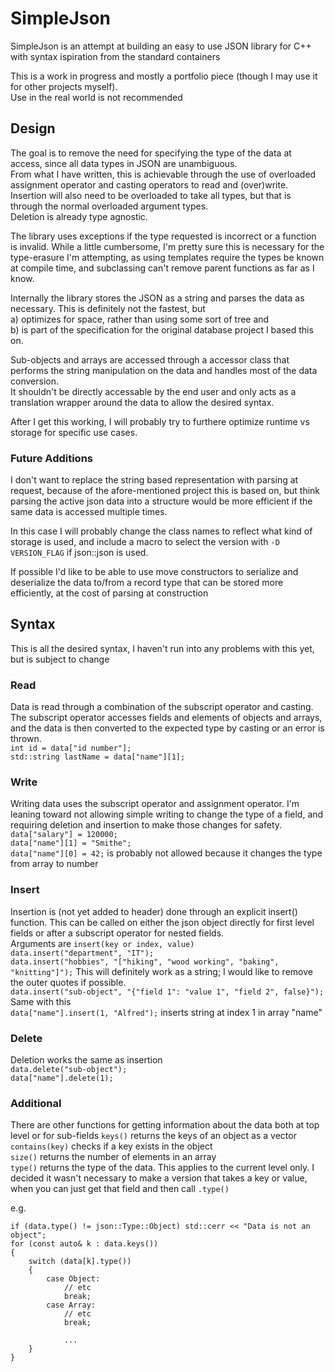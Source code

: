 # SimpleJson

SimpleJson is an attempt at building an easy to use JSON library for C++ with syntax ispiration from the standard containers

This is a work in progress and mostly a portfolio piece (though I may use it for other projects myself).  
Use in the real world is not recommended

## Design

The goal is to remove the need for specifying the type of the data at access, since all data types in JSON are unambiguous.  
From what I have written, this is achievable through the use of overloaded assignment operator and casting operators to read and (over)write.  
Insertion will also need to be overloaded to take all types, but that is through the normal overloaded argument types.  
Deletion is already type agnostic.  

The library uses exceptions if the type requested is incorrect or a function is invalid. While a little cumbersome, I'm pretty sure this is necessary for the type-erasure I'm attempting, as using templates require the types be known at compile time, and subclassing can't remove parent functions as far as I know.  

Internally the library stores the JSON as a string and parses the data as necessary. This is definitely not the fastest, but  
a) optimizes for space, rather than using some sort of tree and  
b) is part of the specification for the original database project I based this on.

Sub-objects and arrays are accessed through a accessor class that performs the string manipulation on the data and handles most of the data conversion.  
It shouldn't be directly accessable by the end user and only acts as a translation wrapper around the data to allow the desired syntax.

After I get this working, I will probably try to furthere optimize runtime vs storage for specific use cases.

### Future Additions
I don't want to replace the string based representation with parsing at request, because of the afore-mentioned project this is based on, but think parsing the active json data into a structure would be more efficient if the same data is accessed multiple times.

In this case I will probably change the class names to reflect what kind of storage is used, and include a macro to select the version with `-D VERSION_FLAG` if json::json is used.

If possible I'd like to be able to use move constructors to serialize and deserialize the data to/from a record type that can be stored more efficiently, at the cost of parsing at construction

## Syntax

This is all the desired syntax, I haven't run into any problems with this yet, but is subject to change

### Read

Data is read through a combination of the subscript operator and casting. The subscript operator accesses fields and elements of objects and arrays, and the data is then converted to the expected type by casting or an error is thrown.  
`int id = data["id number"];`  
`std::string lastName = data["name"][1];`  

### Write

Writing data uses the subscript operator and assignment operator. I'm leaning toward not allowing simple writing to change the type of a field, and requiring deletion and insertion to make those changes for safety.  
`data["salary"] = 120000;`  
`data["name"][1] = "Smithe";`  
`data["name"][0] = 42;` is probably not allowed because it changes the type from array to number  

### Insert

Insertion is (not yet added to header) done through an explicit insert() function. This can be called on either the json object directly for first level fields or after a subscript operator for nested fields.  
Arguments are `insert(key or index, value)`  
`data.insert("department", "IT");`  
`data.insert("hobbies", "["hiking", "wood working", "baking", "knitting"]");` This will definitely work as a string; I would like to remove the outer quotes if possible.  
`data.insert("sub-object", "{"field 1": "value 1", "field 2", false}");` Same with this  
`data["name"].insert(1, "Alfred");` inserts string at index 1 in array "name"  

### Delete

Deletion works the same as insertion  
`data.delete("sub-object");`  
`data["name"].delete(1);`

### Additional

There are other functions for getting information about the data both at top level or for sub-fields
`keys()` returns the keys of an object as a vector  
`contains(key)` checks if a key exists in the object  
`size()` returns the number of elements in an array  
`type()` returns the type of the data. This applies to the current level only. I decided it wasn't necessary to make a version that takes a key or value, when you can just get that field and then call `.type()`  

e.g.
```
if (data.type() != json::Type::Object) std::cerr << "Data is not an object";
for (const auto& k : data.keys())
{
    switch (data[k].type())
    {
        case Object:
            // etc
            break;
        case Array:
            // etc
            break;

            ...
    }
}
```
